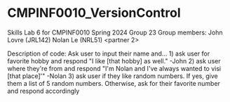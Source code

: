 # CMPINF0010_VersionControl
Skills Lab 6 for CMPINF0010 Spring 2024 Group 23
Group members:
	John Lovre (JRL142)
	Nolan Le (NRL51)
	<partner 2>

Description of code:
	Ask user to input their name and...
	1) ask user for favorite hobby and respond
		"I like [that hobby] as well." -John
	2) ask user where they're from and respond
		"I'm Nolan and I've always wanted to visi [that place]'" -Nolan
	3) ask user if they like random numbers.
        If yes, give them a list of 5 random numbers.
        Otherwise, ask for their favorite number and respond accordingly

